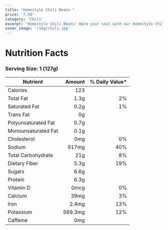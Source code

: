 ```yaml
---
title: "Homestyle Chili Beans "
price: '7.99'
category: 'Chili'
excerpt: "Homestyle Chili Beans: Warm your soul with our Homestyle Chili Beans, a hearty and comforting dish that's packed with flavor. Our chili is made with a blend of tender beans, savory ground beef, and a secret spice mix that's been passed down for generations."
cover_image: '/img/chili.jpg'
---
```


# Nutrition Facts

### Serving Size: 1 (127g)

| Nutrient             | Amount   | % Daily Value* |
|----------------------|---------:|---------------:|
| Calories             | 123      |                |
| Total Fat            | 1.3g     | 2%             |
| Saturated Fat        | 0.2g     | 1%             |
| Trans Fat            | 0g       |                |
| Polyunsaturated Fat  | 0.7g     |                |
| Monounsaturated Fat  | 0.1g     |                |
| Cholesterol          | 0mg      | 0%             |
| Sodium               | 917mg    | 40%            |
| Total Carbohydrate   | 21g      | 8%             |
| Dietary Fiber        | 5.3g     | 19%            |
| Sugars               | 6.6g     |                |
| Protein              | 6.3g     |                |
| Vitamin D            | 0mcg     | 0%             |
| Calcium              | 39mg     | 3%             |
| Iron                 | 2.4mg    | 13%            |
| Potassium            | 569.3mg  | 12%            |
| Caffeine             | 0mg      |                |